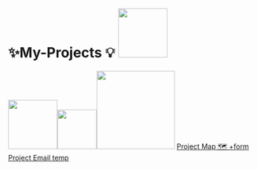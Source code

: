 
# ✨My-Projects 💡 <img src="proj1-removebg-preview.png"  width="100px">

<img src="html-tutorial.png" width ="100px"><img src="mycss.png" width ="80px"><img src="JavaScript-Logo.png" width="159px" >
<a href="https://manishdeveloper333.github.io/Projects/form google map.html">Project Map 🗺 +form </a>\
<a href="https://manishdeveloper333.github.io/Projects/template demo 4.html">Project Email temp </a>

